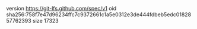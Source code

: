 version https://git-lfs.github.com/spec/v1
oid sha256:758f7e47d96234ffc7c9372661c1a5e0312e3de444fdbeb5edc0182857762393
size 17323
